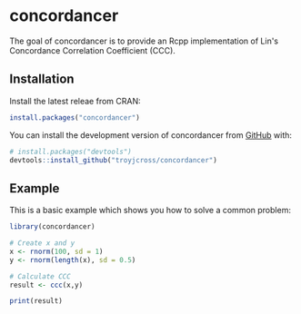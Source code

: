 
# concordancer

<!-- badges: start -->
<!-- badges: end -->

The goal of concordancer is to provide an Rcpp implementation of Lin's Concordance Correlation Coefficient (CCC).

## Installation

Install the latest releae from CRAN:

``` r
install.packages("concordancer")
```

You can install the development version of concordancer from [GitHub](https://github.com/) with:

``` r
# install.packages("devtools")
devtools::install_github("troyjcross/concordancer")
```

## Example

This is a basic example which shows you how to solve a common problem:

``` r
library(concordancer)

# Create x and y
x <- rnorm(100, sd = 1)
y <- rnorm(length(x), sd = 0.5)

# Calculate CCC
result <- ccc(x,y)

print(result)

```

